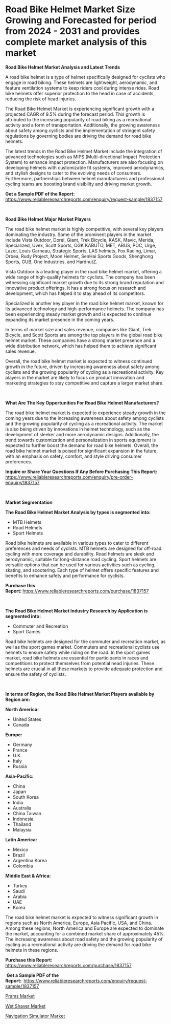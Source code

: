 <p><h1>Road Bike Helmet Market Size Growing and Forecasted for period from 2024 - 2031 and provides complete market analysis of this market</h1></p><p><strong>Road Bike Helmet Market Analysis and Latest Trends</strong></p>
<p><p>A road bike helmet is a type of helmet specifically designed for cyclists who engage in road biking. These helmets are lightweight, aerodynamic, and feature ventilation systems to keep riders cool during intense rides. Road bike helmets offer superior protection to the head in case of accidents, reducing the risk of head injuries.</p><p>The Road Bike Helmet Market is experiencing significant growth with a projected CAGR of 9.5% during the forecast period. This growth is attributed to the increasing popularity of road biking as a recreational activity and a form of transportation. Additionally, the growing awareness about safety among cyclists and the implementation of stringent safety regulations by governing bodies are driving the demand for road bike helmets.</p><p>The latest trends in the Road Bike Helmet Market include the integration of advanced technologies such as MIPS (Multi-directional Impact Protection System) to enhance impact protection. Manufacturers are also focusing on developing helmets with customizable fit systems, improved aerodynamics, and stylish designs to cater to the evolving needs of consumers. Furthermore, partnerships between helmet manufacturers and professional cycling teams are boosting brand visibility and driving market growth.</p></p>
<p><strong>Get a Sample PDF of the Report:&nbsp;</strong> <a href="https://www.reliableresearchreports.com/enquiry/request-sample/1837157">https://www.reliableresearchreports.com/enquiry/request-sample/1837157</a></p>
<p>&nbsp;</p>
<p><strong>Road Bike Helmet Major Market Players</strong></p>
<p><p>The road bike helmet market is highly competitive, with several key players dominating the industry. Some of the prominent players in the market include Vista Outdoor, Dorel, Giant, Trek Bicycle, KASK, Mavic, Merida, Specialized, Uvex, Scott Sports, OGK KABUTO, MET, ABUS, POC, Urge, Lazer, Louis Garneau, Strategic Sports, LAS helmets, Fox Racing, Limar, Orbea, Rudy Project, Moon Helmet, SenHai Sports Goods, Shenghong Sports, GUB, One Industries, and HardnutZ.</p><p>Vista Outdoor is a leading player in the road bike helmet market, offering a wide range of high-quality helmets for cyclists. The company has been witnessing significant market growth due to its strong brand reputation and innovative product offerings. It has a strong focus on research and development, which has helped it to stay ahead of its competitors.</p><p>Specialized is another key player in the road bike helmet market, known for its advanced technology and high-performance helmets. The company has been experiencing steady market growth and is expected to continue expanding its market presence in the coming years.</p><p>In terms of market size and sales revenue, companies like Giant, Trek Bicycle, and Scott Sports are among the top players in the global road bike helmet market. These companies have a strong market presence and a wide distribution network, which has helped them to achieve significant sales revenue.</p><p>Overall, the road bike helmet market is expected to witness continued growth in the future, driven by increasing awareness about safety among cyclists and the growing popularity of cycling as a recreational activity. Key players in the market are likely to focus on product innovation and marketing strategies to stay competitive and capture a larger market share.</p></p>
<p>&nbsp;</p>
<p><strong>What Are The Key Opportunities For Road Bike Helmet Manufacturers?</strong></p>
<p><p>The road bike helmet market is expected to experience steady growth in the coming years due to the increasing awareness about safety among cyclists and the growing popularity of cycling as a recreational activity. The market is also being driven by innovations in helmet technology, such as the development of sleeker and more aerodynamic designs. Additionally, the trend towards customization and personalization in sports equipment is expected to further boost the demand for road bike helmets. Overall, the road bike helmet market is poised for significant expansion in the future, with an emphasis on safety, comfort, and style driving consumer preferences.</p></p>
<p><strong>Inquire or Share Your Questions If Any Before Purchasing This Report:</strong> <a href="https://www.reliableresearchreports.com/enquiry/pre-order-enquiry/1837157">https://www.reliableresearchreports.com/enquiry/pre-order-enquiry/1837157</a></p>
<p>&nbsp;</p>
<p><strong>Market Segmentation</strong></p>
<p><strong>The Road Bike Helmet Market Analysis by types is segmented into:</strong></p>
<p><ul><li>MTB Helmets</li><li>Road Helmets</li><li>Sport Helmets</li></ul></p>
<p><p>Road bike helmets are available in various types to cater to different preferences and needs of cyclists. MTB helmets are designed for off-road cycling with more coverage and durability. Road helmets are sleek and aerodynamic, suitable for long-distance road cycling. Sport helmets are versatile options that can be used for various activities such as cycling, skating, and scootering. Each type of helmet offers specific features and benefits to enhance safety and performance for cyclists.</p></p>
<p><strong>Purchase this Report:&nbsp;</strong><a href="https://www.reliableresearchreports.com/purchase/1837157">https://www.reliableresearchreports.com/purchase/1837157</a></p>
<p>&nbsp;</p>
<p><strong>The Road Bike Helmet Market Industry Research by Application is segmented into:</strong></p>
<p><ul><li>Commuter and Recreation</li><li>Sport Games</li></ul></p>
<p><p>Road bike helmets are designed for the commuter and recreation market, as well as the sport games market. Commuters and recreational cyclists use helmets to ensure safety while riding on the road. In the sport games market, road bike helmets are essential for participants in races and competitions to protect themselves from potential head injuries. These helmets are crucial in all these markets to provide adequate protection and ensure the safety of cyclists.</p></p>
<p>&nbsp;</p>
<p><strong>In terms of Region, the Road Bike Helmet Market Players available by Region are:</strong></p>
<p>
    <p> <strong> North America: </strong>
        <ul>
            <li>United States</li>
            <li>Canada</li>
        </ul>
        </p> 
    <p> <strong> Europe: </strong>
        <ul>
            <li>Germany</li>
            <li>France</li>
            <li>U.K.</li>
            <li>Italy</li>
            <li>Russia</li>
        </ul>
        </p> 
    <p> <strong> Asia-Pacific: </strong>
        <ul>
            <li>China</li>
            <li>Japan</li>
            <li>South Korea</li>
            <li>India</li>
            <li>Australia</li>
            <li>China Taiwan</li>
            <li>Indonesia</li>
            <li>Thailand</li>
            <li>Malaysia</li>
        </ul>
        </p> 
    <p> <strong> Latin America: </strong>
        <ul>
            <li>Mexico</li>
            <li>Brazil</li>
            <li>Argentina Korea</li>
            <li>Colombia</li>
        </ul>
        </p> 
    <p> <strong> Middle East & Africa: </strong>
        <ul>
            <li>Turkey</li>
            <li>Saudi</li>
            <li>Arabia</li>
            <li>UAE</li>
            <li>Korea</li>
        </ul>
    </p>
    </p>
<p><p>The road bike helmet market is expected to witness significant growth in regions such as North America, Europe, Asia Pacific, USA, and China. Among these regions, North America and Europe are expected to dominate the market, accounting for a combined market share of approximately 45%. The increasing awareness about road safety and the growing popularity of cycling as a recreational activity are driving the demand for road bike helmets in these regions.</p></p>
<p><strong>Purchase this Report: </strong><a href="https://www.reliableresearchreports.com/purchase/1837157">https://www.reliableresearchreports.com/purchase/1837157</a></p>
<p>&nbsp;<strong>Get a Sample PDF of the Report:&nbsp;&nbsp;</strong><a href="https://www.reliableresearchreports.com/enquiry/request-sample/1837157">https://www.reliableresearchreports.com/enquiry/request-sample/1837157</a></p>
<p><strong></strong></p>
<p><p><a href="https://github.com/kufem1/Market-Research-Report-List-1/blob/main/prams-market.md">Prams Market</a></p><p><a href="https://github.com/singletonthaxterkelliehr2df/Market-Research-Report-List-1/blob/main/wet-shaver-market.md">Wet Shaver Market</a></p><p><a href="https://gentle-editor-9db.notion.site/Global-Navigation-Simulator-Market-Size-and-Market-Trends-Insights-and-Projections-from-2024-to-203-96036d538cd441098fc1560c6ec78b7f">Navigation Simulator Market</a></p></p>